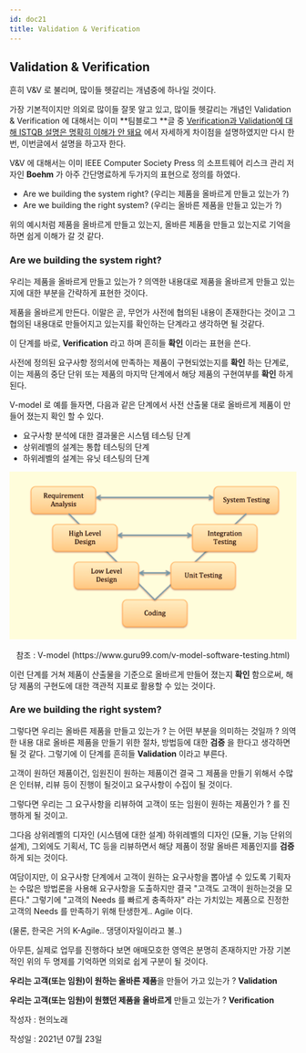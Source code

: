 ```yaml
---
id: doc21
title: Validation & Verification
---
```


## Validation & Verification

흔히 V&V 로 불리며, 많이들 헷갈리는 개념중에 하나일 것이다.



가장 기본적이지만 의외로 많이들 잘못 알고 있고, 많이들 헷갈리는 개념인 Validation & Verification 에 대해서는 이미 **팀블로그 **글 중 [Verification과 Validation에 대해 ISTQB 설명은 명확히 이해가 안 돼요](https://softwaretestingreference.tistory.com/159?category=837866) 에서 자세하게 차이점을 설명하였지만 다시 한번, 이번글에서 설명을 하고자 한다.



V&V 에 대해서는 이미 IEEE Computer Society Press 의 소프트웨어 리스크 관리 저자인 **Boehm** 가 아주 간단명료하게 두가지의 표현으로 정의를 하였다.



* Are we building the system right?  (우리는 제품을 올바르게 만들고 있는가 ?)
* Are we building the right system?  (우리는 올바른 제품을 만들고 있는가 ?)



위의 예시처럼 제품을 올바르게 만들고 있는지, 올바른 제품을 만들고 있는지로 기억을 하면 쉽게 이해가 갈 것 같다.





### Are we building the system right?

우리는 제품을 올바르게 만들고 있는가 ? 의역한 내용대로 제품을 올바르게 만들고 있는지에 대한 부분을 간략하게 표현한 것이다.

제품을 올바르게 만든다. 이말은 곧, 무언가 사전에 협의된 내용이 존재한다는 것이고 그 협의된 내용대로 만들어지고 있는지를 확인하는 단계라고 생각하면 될 것같다.

이 단계를 바로, **Verification** 라고 하며 흔히들 **확인** 이라는 표현을 쓴다.

사전에 정의된 요구사항 정의서에 만족하는 제품이 구현되었는지를 **확인** 하는 단계로, 이는 제품의 중단 단위 또는 제품의 마지막 단계에서 해당 제품의 구현여부를 **확인** 하게 된다.



V-model 로 예를 들자면, 다음과 같은 단계에서 사전 산출물 대로 올바르게 제품이 만들어 졌는지 확인 할 수 있다.

* 요구사항 분석에 대한 결과물은 시스템 테스팅 단계
* 상위레벨의 설계는 통합 테스팅의 단계
* 하위레벨의 설계는 유닛 테스팅의 단계


<div style={{textAlign: 'center'}}>

![](img/2021-07-23-001_001.png)

</div>

<p align="center">참조 : V-model (https://www.guru99.com/v-model-software-testing.html) </p>



이런 단계를 거쳐 제품이 산출물을 기준으로 올바르게 만들어 졌는지 **확인** 함으로써, 해당 제품의 구현도에 대한 객관적 지표로 활용할 수 있는 것이다.








### Are we building the right system? 

그렇다면 우리는 올바른 제품을 만들고 있는가 ? 는 어떤 부분을 의미하는 것일까 ? 의역한 내용 대로 올바른 제품을 만들기 위한 절차, 방법등에 대한 **검증** 을 한다고 생각하면 될 것 같다. 그렇기에 이 단계를 흔히들 **Validation** 이라고 부른다.

고객이 원하던 제품이건, 임원진이 원하는 제품이건 결국 그 제품을 만들기 위해서 수많은 인터뷰, 리뷰 등이 진행이 될것이고 요구사항이 수집이 될 것이다.

그렇다면 우리는 그 요구사항을 리뷰하여 고객이 또는 임원이 원하는 제품인가 ? 를 진행하게 될 것이고.

그다음 상위레벨의 디자인 (시스템에 대한 설계) 하위레벨의 디자인 (모듈, 기능 단위의 설계), 그외에도 기획서, TC 등을 리뷰하면서 해당 제품이 정말 올바른 제품인지를 **검증** 하게 되는 것이다.



여담이지만, 이 요구사항 단계에서 고객이 원하는 요구사항을 뽑아낼 수 있도록 기획자는 수많은 방법론을 사용해 요구사항을 도출하지만 결국 "고객도 고객이 원하는것을 모른다." 그렇기에 "고객의 Needs 를 빠르게 충족하자" 라는 가치있는 제품으로 진정한 고객의 Needs 를 만족하기 위해 탄생한게.. Agile 이다.

(물론, 한국은 거의 K-Agile.. 댕댕이자일이라고 불..)



아무튼, 실제로 업무를 진행하다 보면 애매모호한 영역은 분명히 존재하지만 가장 기본적인 위의 두 명제를 기억하면 의외로 쉽게 구분이 될 것이다.





**우리는 고객(또는 임원)이 원하는 올바른 제품**을 만들어 가고 있는가 ? **Validation** 

**우리는 고객(또는 임원)이 원했던 제품을 올바르게** 만들고 있는가 ? **Verification** 








작성자 : 현의노래

작성일 : 2021년 07월 23일
